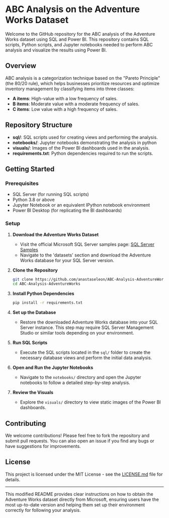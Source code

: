 # ABC Analysis on the Adventure Works Dataset

Welcome to the GitHub repository for the ABC analysis of the Adventure Works dataset using SQL and Power BI. This repository contains SQL scripts, Python scripts, and Jupyter notebooks needed to perform ABC analysis and visualize the results using Power BI.

## Overview

ABC analysis is a categorization technique based on the "Pareto Principle" (the 80/20 rule), which helps businesses prioritize resources and optimize inventory management by classifying items into three classes:
- **A items**: High-value with a low frequency of sales.
- **B items**: Moderate value with a moderate frequency of sales.
- **C items**: Low value with a high frequency of sales.

## Repository Structure

- **sql/**: SQL scripts used for creating views and performing the analysis.
- **notebooks/**: Jupyter notebooks demonstrating the analysis in python
- **visuals/**: Images of the Power BI dashboards used in the analysis.
- **requirements.txt**: Python dependencies required to run the scripts.

## Getting Started

### Prerequisites

- SQL Server (for running SQL scripts)
- Python 3.8 or above
- Jupyter Notebook or an equivalent IPython notebook environment
- Power BI Desktop (for replicating the BI dashboards)

### Setup

1. **Download the Adventure Works Dataset**
   - Visit the official Microsoft SQL Server samples page: [SQL Server Samples](https://github.com/Microsoft/sql-server-samples)
   - Navigate to the 'datasets' section and download the Adventure Works database for your SQL Server version.

2. **Clone the Repository**
   ```bash
   git clone https://github.com/anastaseleon/ABC-Analysis-AdventureWorks.git
   cd ABC-Analysis-AdventureWorks
   ```

3. **Install Python Dependencies**
   ```bash
   pip install -r requirements.txt
   ```

4. **Set up the Database**
   - Restore the downloaded Adventure Works database into your SQL Server instance. This step may require SQL Server Management Studio or similar tools depending on your environment.

5. **Run SQL Scripts**
   - Execute the SQL scripts located in the `sql/` folder to create the necessary database views and perform the initial data analysis.

6. **Open and Run the Jupyter Notebooks**
   - Navigate to the `notebooks/` directory and open the Jupyter notebooks to follow a detailed step-by-step analysis.

7. **Review the Visuals**
   - Explore the `visuals/` directory to view static images of the Power BI dashboards.

## Contributing

We welcome contributions! Please feel free to fork the repository and submit pull requests. You can also open an issue if you find any bugs or have suggestions for improvements.

## License

This project is licensed under the MIT License - see the [LICENSE.md](LICENSE) file for details.

---

This modified README provides clear instructions on how to obtain the Adventure Works dataset directly from Microsoft, ensuring users have the most up-to-date version and helping them set up their environment correctly for following your analysis.
